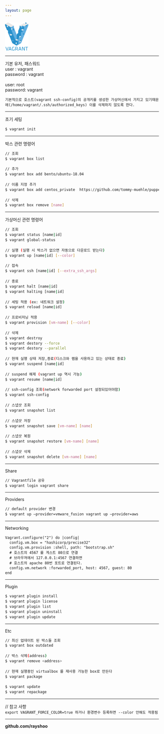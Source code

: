```yaml
---
layout: page
---
```


<img src="/assets/images/vagrant.png" alt="vagrant" width="15%">

<hr/>

기본 유저, 패스워드<br/>
user : vagrant<br/>
password : vagrant<br/>
<br/>
user: root<br/>
password: vagrant<br/>

`기본적으로 호스트(vagrant ssh-config)의 공개키를 생성한 가상머신에서 가지고 있기때문에(/home/vagrant/.ssh/authorized_keys) 이를 삭제하지 않도록 한다.`

<hr/>
초기 세팅

```sh
$ vagrant init
```

<hr/>

박스 관련 명령어

```sh
// 조회
$ vagrant box list

// 추가
$ vagrant box add bento/ubuntu-18.04

// 이름 지정 추가
$ vagrant box add centos_private  https://github.com/tommy-muehle/puppet-vagrant-boxes/releases/download/1.0.0/centos-6.6-x86_64.box

// 삭제
$ vagrant box remove [name]
```
<hr/>

가상머신 관련 명령어

```sh
// 조회
$ vagrant status [name|id]
$ vagrant global-status

// 실행 (실행 시 박스가 없으면 자동으로 다운로드 받는다)
$ vagrant up [name|id] [--color]

// 접속
$ vagrant ssh [name|id] [--extra_ssh_args]

// 종료
$ vagrant halt [name|id]
$ vagrant halting [name|id]

// 세팅 적용 (ex: 네트워크 설정)
$ vagrant reload [name|id]

// 프로비저닝 적용
$ vagrant provision [vm-name] [--color]

// 삭제
$ vagrant destroy
$ vagrant destory --force
$ vagrant destory --parallel

// 현재 실행 상태 저장,종료(디스크와 램을 사용하고 있는 상태로 종료)
$ vagrant suspend [name|id]

// suspend 해제 (vagrant up 역시 가능)
$ vagrant resume [name|id]

// ssh-config 조회(network forwarded port 설정되있어야함)
$ vagrant ssh-config

// 스냅샷 조회
$ vagrant snapshot list

// 스냅샷 저장
$ vagrant snapshot save [vm-name] [name]

// 스냅샷 복원
$ vagrant snapshot restore [vm-name] [name]

// 스냅샷 삭제
$ vagrant snapshot delete [vm-name] [name]
```
<hr/>
Share

```sh
// Vagrantfile 공유
$ vagrant login vagrant share
```
<hr/>
Providers

```sh
// default provider 변경
$ vagrant up –provider=vmware_fusion vagrant up –provider=aws
```
<hr/>
Networking

```Vagrantfile
Vagrant.configure("2") do |config|
  config.vm.box = "hashicorp/precise32"
  config.vm.provision :shell, path: "bootstrap.sh"
  # 호스트의 4567 를 게스트 80으로 연결
  # 브라우져에서 127.0.0.1:4567 연결하면
  # 호스트의 apache 80번 포트로 연결된다.
  config.vm.network :forwarded_port, host: 4567, guest: 80
end
```
<hr/>
Plugin

```sh
$ vagrant plugin install
$ vagrant plugin license
$ vagrant plugin list
$ vagrant plugin uninstall
$ vagrant plugin update
```
<hr/>
Etc

```sh
// 최신 업데이트 된 박스들 조회
$ vagrant box outdated

// 박스 삭제(address)
$ vagrant remove <address>

// 현재 실행중인 virtualbox 를 재사용 가능한 box로 만든다
$ vagrant package

$ vagrant update
$ vagrant repackage
```

<hr/>

// 참고 사항<br/>
`export VAGRANT_FORCE_COLOR=true 하거나 환경변수 등록하면 --color 안해도 적용됨`

<hr/>

**github.com/rayshoo**
